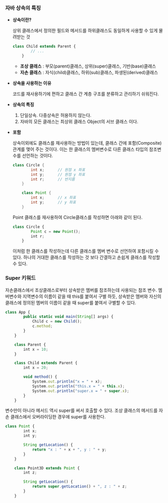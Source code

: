 ### 자바 상속의 특징

- **상속이란?**
    
    상위 클래스에서 정의한 필드와 메서드를 하위클래스도 동일하게 사용할 수 있게 물려받는 것
    
    ```jsx
    class Child extends Parent {
            // ...
        }
    ```
    
    - **조상 클래스** : 부모(parent)클래스, 상위(super)클래스, 기반(base)클래스
    - **자손 클래스** : 자식(child)클래스, 하위(sub)클래스, 파생된(derived)클래스
    
- **상속을 사용하는 이유**
    
    코드를 재사용하기에 편하고 클래스 간 계층 구조를 분류하고 관리하기 쉬워진다.
    
- **상속의 특징**
    1. 단일상속. 다중상속은 허용하지 않는다.
    2. 자바의 모든 클래스는 최상위 클래스 Object의 서브 클래스 이다.
    
- **포함**
    
    상속이외에도 클래스를 재사용하는 방법이 있는데, 클래스 간에 포함(Composite)관계를 맺어 주는 것이다. 이는 한 클래스의 멤버변수로 다른 클래스 타입의 참조변수를 선언하는 것이다.
    
    ```java
    class Circle {
            int x;      // 원점 x 좌표
            int y;      // 원점 y 좌표
            int r;      // 반지름
        }
    
        class Point {
            int x;      // x 좌표
            int y;      // y 좌표
        }
    ```
    
    Point 클래스를 재사용하여 Circle클래스를 작성하면 아래와 같이 된다.
    
    ```jsx
    class Circle {
            Point c = new Point();
            int r;
        }
    ```
    
    이처럼 한 클래스를 작성하는데 다른 클래스를 멤버 변수로 선언하여 포함시킬 수 있다.
    하나의 거대한 클래스를 작성하는 것 보다 간결하고 손쉽게 클래스를 작성할 수 있다.
    

### Super 키워드

자손클래스에서 조상클래스로부터 상속받은 멤버를 참조하는데 사용되는 참조 변수. 멤버변수와 지역변수의 이름이 같을 때 this를 붙여서 구별 하듯, 상속받은 멤버와 자신의 클래스에 정의된 멤버의 이름이 같을 때 super를 붙여서 구별할 수 있다.

```jsx
class App {
        public static void main(String[] args) {
            Child c = new Child();
            c.method;
        }
    }

    class Parent {
        int x = 10;
    }

    class Child extends Parent {
        int x = 20;

        void method() {
            System.out.println("x = " + x);
            System.out.println("this.x = " + this.x);
            System.out.println("super.x = " + super.x);
        }
    }
```

변수만이 아니라 메서드 역시 super를 써서 호출할 수 있다. 조상 클래스의 메서드를 자손 클래스에서 오버라이딩한 경우에 super를 사용한다.

```jsx
class Point {
        int x;
        int y;

        String getLocation() {
            return "x : " + x + ", y : " + y;
        }
    }

    class Point3D extends Point {
        int z;

        String getLocation() {
            return super.getLocation() + ", z : " + z;
        }
    }
```
